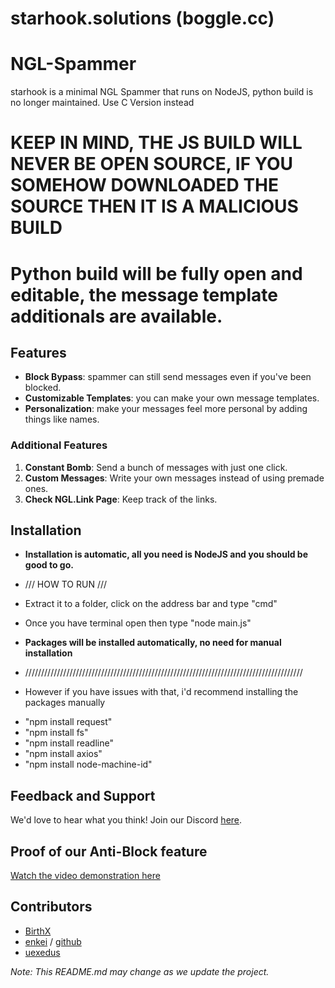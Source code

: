 # starhook.solutions (boggle.cc)

# NGL-Spammer

starhook is a minimal NGL Spammer that runs on NodeJS, python build is no longer maintained. Use C Version instead

# KEEP IN MIND, THE JS BUILD WILL NEVER BE OPEN SOURCE, IF YOU SOMEHOW DOWNLOADED THE SOURCE THEN IT IS A MALICIOUS BUILD
# Python build will be fully open and editable, the message template additionals are available.

## Features

- **Block Bypass**: spammer can still send messages even if you've been blocked.
- **Customizable Templates**: you can make your own message templates.
- **Personalization**: make your messages feel more personal by adding things like names.

### Additional Features

1. **Constant Bomb**: Send a bunch of messages with just one click.
2. **Custom Messages**: Write your own messages instead of using premade ones.
3. **Check NGL.Link Page**: Keep track of the links.

## Installation

- **Installation is automatic, all you need is NodeJS and you should be good to go.**
- /// HOW TO RUN ///
- Extract it to a folder, click on the address bar and type "cmd"
- Once you have terminal open then type "node main.js"
- **Packages will be installed automatically, no need for manual installation**

- ////////////////////////////////////////////////////////////////////////////////////////

- However if you have issues with that, i'd recommend installing the packages manually
+ "npm install request"
+ "npm install fs"
+ "npm install readline"
+ "npm install axios"
+ "npm install node-machine-id"

## Feedback and Support

We'd love to hear what you think! Join our Discord [here](https://discord.gg/ADcQguvquv).

## Proof of our Anti-Block feature

[Watch the video demonstration here](https://github.com/BirthScripts/ngl-spammer/assets/87570691/36b73aea-c09e-4340-ab6e-876923592913)

## Contributors

- [BirthX](https://github.com/BirthScripts)
- [enkei](https://e-z.bio/lmfao) / [github](https://github.com/veteneso)
- [uexedus](https://github.com/uexeduck)

*Note: This README.md may change as we update the project.*
